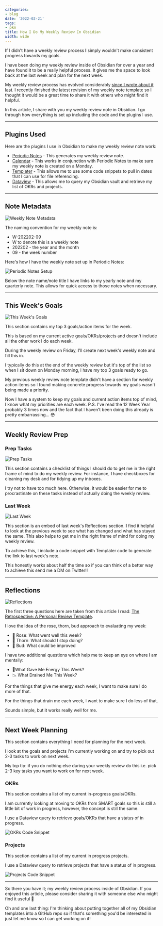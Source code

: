```yaml
---
categories:
- blog
date: '2022-02-21'
tags:
- pkm
title: How I Do My Weekly Review In Obsidian
width: wide
---
```


If I didn't have a weekly review process I simply wouldn't make consistent progress towards my goals.

I have been doing my weekly review inside of Obsidian for over a year and have found it to be a really helpful process. It gives me the space to look back at the last week and plan for the next week. 

My weekly review process has evolved considerably [since I wrote about it last](https://www.mishacreatrix.com/restarting-the-weekly-review-process). I recently finished the latest revision of my weekly note template so I thought it would be a great time to share it with others who might find it helpful.

In this article, I share with you my weekly review note in Obsidian. I go through how everything is set up including the code and the plugins I use.

---

## Plugins Used

Here are the plugins I use in Obsidian to make my weekly review note work:

- [Periodic Notes](https://github.com/liamcain/obsidian-periodic-notes) - This generates my weekly review note.
- [Calendar](https://github.com/liamcain/obsidian-calendar-plugin) - This works in conjunction with Periodic Notes to make sure my weekly note is created on a Monday.
- [Templater](https://github.com/SilentVoid13/Templater) - This allows me to use some code snippets to pull in dates that I can use for file referencing.
- [Dataview](https://github.com/blacksmithgu/obsidian-dataview) - This allows me to query my Obsidian vault and retrieve my list of OKRs and projects.

---

## Note Metadata

![Weekly Note Metadata](/assets/images/2022/MXB22007/weekly-note-metadata.png)


The naming convention for my weekly note is: 

- W-202202-09
- W to denote this is a weekly note
- 202202 - the year and the month
- 09 - the week number 

Here's how I have the weekly note set up in Periodic Notes: 

![Periodic Notes Setup](/assets/images/2022/MXB22007/periodic-plugin-setup.png)

Below the note name/note title I have links to my yearly note and my quarterly note. This allows for quick access to those notes when necessary.

---

## This Week's Goals

![This Week's Goals](/assets/images/2022/MXB22007/this-weeks-goals.png)

This section contains my top 3 goals/action items for the week. 

This is based on my current active goals/OKRs/projects and doesn't include all the other work I do each week.

During the weekly review on Friday, I'll create next week's weekly note and fill this in. 

I typically do this at the end of the weekly review but it's top of the list so when I sit down on Monday morning, I have my top 3 goals ready to go.

My previous weekly review note template didn't have a section for weekly action items so I found making concrete progress towards my goals wasn't being made a priority. 

Now I have a system to keep my goals and current action items top of mind, I know what my priorities are each week. P.S. I've read the 12 Week Year probably 3 times now and the fact that I haven't been doing this already is pretty embarrassing... 😳

---

## Weekly Review Prep

### Prep Tasks

![Prep Tasks](/assets/images/2022/MXB22007/prep-tasks.png)

This section contains a checklist of things I should do to get me in the right frame of mind to do my weekly review. For instance, I have checkboxes for cleaning my desk and for tidying up my inboxes.

I try not to have too much here. Otherwise, it would be easier for me to procrastinate on these tasks instead of actually doing the weekly review.

### Last Week

![Last Week](/assets/images/2022/MXB22007/last-week.png)

This section is an embed of last week's Reflections section. I find it helpful to look at the previous week to see what has changed and what has stayed the same. This also helps to get me in the right frame of mind for doing my weekly review.

To achieve this, I include a code snippet with Templater code to generate the link to last week's note. 

This honestly works about half the time so if you can think of a better way to achieve this send me a DM on Twitter!!

---

## Reflections

![Reflections](/assets/images/2022/MXB22007/weekly-reflections.png)

The first three questions here are taken from this article I read: [The Retrospective: A Personal Review Template](https://alphaprep.medium.com/the-retrospective-a-personal-review-template-c7e9fd9c55e1). 

I love the idea of the rose, thorn, bud approach to evaluating my week:

- 🌹 Rose: What went well this week?
- 🌵 Thorn: What should I stop doing?
- 🌱 Bud: What could be improved

I have two additional questions which help me to keep an eye on where I am mentally:

- 🔋What Gave Me Energy This Week?
- 📉 What Drained Me This Week?

For the things that give me energy each week, I want to make sure I do more of that. 

For the things that drain me each week, I want to make sure I do less of that.

Sounds simple, but it works really well for me.

---

## Next Week Planning

This section contains everything I need for planning for the next week. 

I look at the goals and projects I'm currently working on and try to pick out 2-3 tasks to work on next week. 

My top tip: if you do nothing else during your weekly review do this i.e. pick 2-3 key tasks you want to work on for next week. 

### OKRs

This section contains a list of my current in-progress goals/OKRs. 

I am currently looking at moving to OKRs from SMART goals so this is still a little bit of work in progress, however, the concept is still the same.

I use a Dataview query to retrieve goals/OKRs that have a status of in progress.

![OKRs Code Snippet](/assets/images/2022/MXB22007/okr-code-snippet.png)

### Projects

This section contains a list of my current in progress projects.

I use a Dataview query to retrieve projects that have a status of in progress.

![Projects Code Snippet](/assets/images/2022/MXB22007/projects-code-snippet.png)

---

So there you have it; my weekly review process inside of Obsidian. If you enjoyed this article, please consider sharing it with someone else who might find it useful 🤗

Oh and one last thing: I'm thinking about putting together all of my Obsidian templates into a GitHub repo so if that's something you'd be interested in just let me know so I can get working on it!